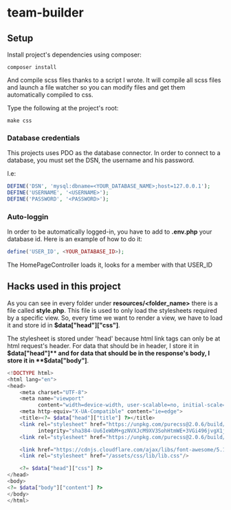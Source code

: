 # team-builder
## Setup

Install project's dependencies using composer:
```shell
composer install
```

And compile scss files thanks to a script I wrote. It will compile all scss files and launch a file
watcher so you can modify files and get them automatically compiled to css.

Type the following at the project's root:
```shell
make css
```

### Database credentials
This projects uses PDO as the database connector. In order to connect to a database, you must
set the DSN, the username and his password.

I.e:

```php
DEFINE('DSN', 'mysql:dbname=<YOUR_DATABASE_NAME>;host=127.0.0.1');
DEFINE('USERNAME', '<USERNAME>');
DEFINE('PASSWORD', '<PASSWORD>');
```

### Auto-loggin

In order to be automatically logged-in, you have to add to **.env.php** your database id. Here is an example of how to do it:
```php
define('USER_ID', <YOUR_DATABASE_ID>);
```

The HomePageController loads it, looks for a member with that USER_ID

## Hacks used in this project
As you can see in every folder under **resources/<folder_name>** there is a file called **style.php**.
This file is used to only load the stylesheets required by a specific view. So, every time we want to
render a view, we have to load it and store id in **$data["head"]["css"]**.

The stylesheet is stored under 'head' because html link tags can only be at html request's header.
For data that should be in header, I store it in **$data["head"]** and for data that should be in the
response's body, I store it in **$data["body"]**.
```php
<!DOCTYPE html>
<html lang="en">
<head>
    <meta charset="UTF-8">
    <meta name="viewport"
          content="width=device-width, user-scalable=no, initial-scale=1.0, maximum-scale=1.0, minimum-scale=1.0">
    <meta http-equiv="X-UA-Compatible" content="ie=edge">
    <title><?= $data["head"]["title"] ?></title>
    <link rel="stylesheet" href="https://unpkg.com/purecss@2.0.6/build/pure-min.css"
          integrity="sha384-Uu6IeWbM+gzNVXJcM9XV3SohHtmWE+3VGi496jvgX1jyvDTXfdK+rfZc8C1Aehk5" crossorigin="anonymous">
    <link rel="stylesheet" href="https://unpkg.com/purecss@2.0.6/build/grids-responsive-min.css">

    <link href="https://cdnjs.cloudflare.com/ajax/libs/font-awesome/5.15.1/css/all.min.css" rel="stylesheet"/>
    <link rel="stylesheet" href="/assets/css/lib/lib.css"/>

    <?= $data["head"]["css"] ?>
</head>
<body>
<?= $data["body"]["content"] ?>
</body>
</html>
```